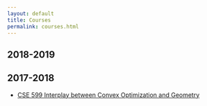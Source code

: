 ```yaml
---
layout: default
title: Courses
permalink: courses.html
---
```


## 2018-2019

## 2017-2018
* [CSE 599 Interplay between Convex Optimization and Geometry](http://yintat.com/teaching/cse599-winter18/)
